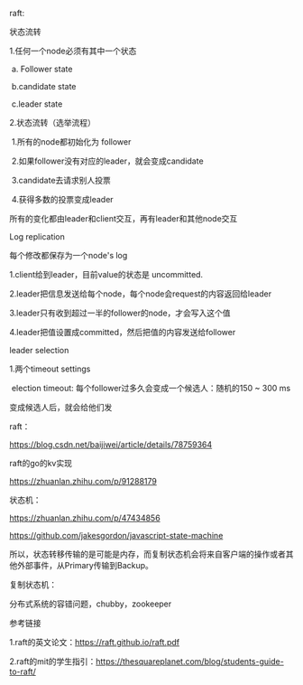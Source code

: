 raft:



状态流转

1.任何一个node必须有其中一个状态

​		a. Follower state

​		b.candidate state

​		c.leader state



2.状态流转（选举流程）

​	1.所有的node都初始化为 follower

​	2.如果follower没有对应的leader，就会变成candidate

​	3.candidate去请求别人投票

​	4.获得多数的投票变成leader



所有的变化都由leader和client交互，再有leader和其他node交互



Log replication

每个修改都保存为一个node's log

1.client给到leader，目前value的状态是 uncommitted.

2.leader把信息发送给每个node，每个node会request的内容返回给leader

3.leader只有收到超过一半的follower的node，才会写入这个值

4.leader把值设置成committed，然后把值的内容发送给follower





leader selection

1.两个timeout settings

​	election timeout: 每个follower过多久会变成一个候选人：随机的150 ~ 300 ms

变成候选人后，就会给他们发







raft：

https://blog.csdn.net/baijiwei/article/details/78759364



raft的go的kv实现

https://zhuanlan.zhihu.com/p/91288179



状态机：

https://zhuanlan.zhihu.com/p/47434856

https://github.com/jakesgordon/javascript-state-machine





所以，状态转移传输的是可能是内存，而复制状态机会将来自客户端的操作或者其他外部事件，从Primary传输到Backup。



复制状态机：

分布式系统的容错问题，chubby，zookeeper





参考链接

1.raft的英文论文：https://raft.github.io/raft.pdf

2.raft的mit的学生指引：https://thesquareplanet.com/blog/students-guide-to-raft/